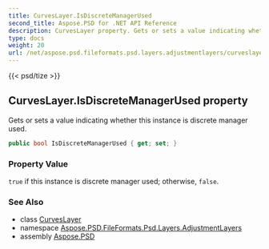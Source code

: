 ```yaml
---
title: CurvesLayer.IsDiscreteManagerUsed
second_title: Aspose.PSD for .NET API Reference
description: CurvesLayer property. Gets or sets a value indicating whether this instance is discrete manager used
type: docs
weight: 20
url: /net/aspose.psd.fileformats.psd.layers.adjustmentlayers/curveslayer/isdiscretemanagerused/
---
```

{{< psd/tize >}}
## CurvesLayer.IsDiscreteManagerUsed property

Gets or sets a value indicating whether this instance is discrete manager used.

```csharp
public bool IsDiscreteManagerUsed { get; set; }
```

### Property Value

`true` if this instance is discrete manager used; otherwise, `false`.

### See Also

* class [CurvesLayer](../)
* namespace [Aspose.PSD.FileFormats.Psd.Layers.AdjustmentLayers](../../curveslayer/)
* assembly [Aspose.PSD](../../../)


